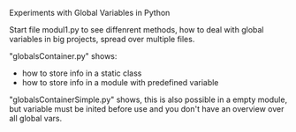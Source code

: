 Experiments with Global Variables in Python

Start file modul1.py to see diffenrent methods, how to deal with global variables in big projects, spread over multiple files.

"globalsContainer.py" shows:
 - how to store info in a static class
 - how to store info in a module with predefined variable
 
"globalsContainerSimple.py" shows, this is also possible in a empty module, but variable must be inited before use and you don't have an overview over all global vars.
